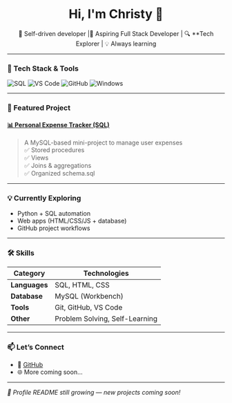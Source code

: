 <h1 align="center">Hi, I'm Christy 👋</h1>
<p align="center">
  🚀 Self-driven developer |🚀 Aspiring Full Stack Developer | 🔍 **Tech Explorer | 💡 Always learning
</p>

---

### 🔧 Tech Stack & Tools
![SQL](https://img.shields.io/badge/-MySQL-4479A1?style=flat&logo=mysql&logoColor=white)
![VS Code](https://img.shields.io/badge/-VSCode-007ACC?style=flat&logo=visual-studio-code)
![GitHub](https://img.shields.io/badge/-GitHub-181717?style=flat&logo=github)
![Windows](https://img.shields.io/badge/-Windows-0078D6?style=flat&logo=windows&logoColor=white)

---

### 📘 Featured Project

#### [📊 Personal Expense Tracker (SQL)](https://github.com/christyuk/personal-expense-tracker-sql)
> A MySQL-based mini-project to manage user expenses  
> ✅ Stored procedures  
> ✅ Views  
> ✅ Joins & aggregations  
> ✅ Organized schema.sql

---

### 💡 Currently Exploring
- Python + SQL automation
- Web apps (HTML/CSS/JS + database)
- GitHub project workflows

---

### 🛠️ Skills

| Category        | Technologies                         |
|----------------|--------------------------------------|
| **Languages**   | SQL, HTML, CSS                       |
| **Database**    | MySQL (Workbench)                    |
| **Tools**       | Git, GitHub, VS Code                 |
| **Other**       | Problem Solving, Self-Learning       |

---

### 📫 Let’s Connect
- 💼 [GitHub](https://github.com/christyuk)
- 🌐 More coming soon...

---

_🚧 Profile README still growing — new projects coming soon!_
